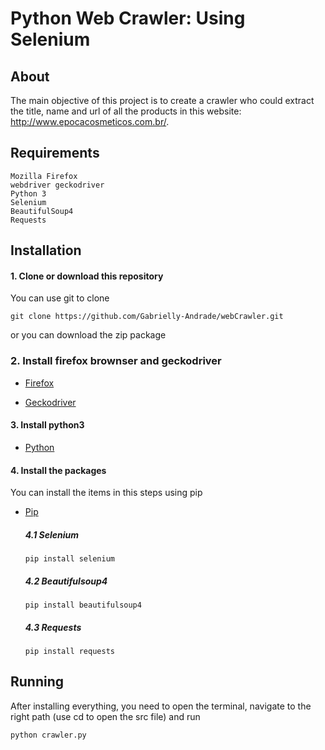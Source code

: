 Python Web Crawler: Using Selenium
============================

## About

The main objective of this project is to create a crawler who could extract the title, name and url of all the products in this website:  http://www.epocacosmeticos.com.br/. 

## Requirements

    Mozilla Firefox
    webdriver geckodriver
    Python 3
    Selenium
    BeautifulSoup4
    Requests
    
## Installation

#### 1. Clone or download this repository

You can use git to clone
    
    git clone https://github.com/Gabrielly-Andrade/webCrawler.git

or you can download the zip package

### 2. Install firefox brownser and geckodriver

* [Firefox](https://www.mozilla.org/pt-BR/firefox/new/)

* [Geckodriver](https://github.com/mozilla/geckodriver/releases)
  
#### 3. Install python3

* [Python](https://www.python.org/downloads/)

#### 4. Install the packages

You can install the items in this steps using pip

* [Pip](https://pip.pypa.io/en/stable/installing/)
 
  ##### 4.1 Selenium

      pip install selenium

  ##### 4.2 Beautifulsoup4

      pip install beautifulsoup4

  ##### 4.3 Requests

      pip install requests
      
## Running

After installing everything, you need to open the terminal, navigate to the right path (use cd to open the src file) and run

    python crawler.py
   
    
